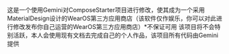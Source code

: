 这是一个使用Gemini对ComposeStarter项目进行修改，使其成为一个采用MaterialDesign设计的WearOS第三方应用商店（该软件仅作娱乐，你可以对此进行修改发布你自己运营的WearOS第三方应用商店）*不保证可用
该项目将不会特别活跃，本人会使用现有文档去完成自己的个人作品，该项目所有代码由Gemini提供
